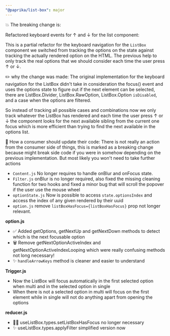 ```yaml
---
"@paprika/list-box": major
---
```


💥 The breaking change is:

Refactored keyboard events for ↑ and ↓ for the list component:

This is a partial refactor for the keyboard navigation for the `ListBox` component we switched from tracking the options on the state against tracking the actually rendered option on the HTML. The previous help to only track the real options that we should consider each time the user press ↑ or ↓.

✏️ why the change was made:
The original implementation for the keyboard navigation for the ListBox didn't take in consideration the focus() event and uses the options state to figure out if the next element can be selected, there are ListBox.Divider, ListBox.RawOption, ListBox.Option `isDisabled`, and a case when the options are filtered.

So instead of tracking all possible cases and combinations now we only track whatever the ListBox has rendered and each time the user press ↑ or ↓ the component looks for the next available sibling from the current one focus which is more efficient than trying to find the next available in the options list.

👷 How a consumer should update their code:
There is not really an action from the consumer side of things, this is marked as a breaking change because might break side code if you were in somehow depending on the previous implementation. But most likely you won't need to take further actions

- `Content.js` No longer requires to handle onBlur and onFocus state.
- `Filter.js` onBlur is no longer required, also fixed the missing cleaning function for two hooks and fixed a minor bug that will scroll the popover if the user use the mouse wheel
- `optionState.js` Now is possible to access `state.optionsIndex` and access the index of any given rendered by their uuid
- `option.js` remove `listBoxHasFocus={listBoxHasFocus}` prop not longer relevant.

**option.js**

- ✅ Added getOptions, getNextUp and getNextDown methods to detect which is the next focusable option
- 🗑 Remove getNextOptionActiveIndex and getNextOptionActiveIndexLooping which were really confusing methods not long necessary!
- ✨ `handleArrowKeys` method is cleaner and easier to understand

**Trigger.js**

- Now the ListBox will focus automatically in the first selected option when multi and in the selected option in single
- When there is not a selected option in multi will focus on the first element while in single will not do anything apart from opening the options

**reducer.js**

- 🙅‍♀️ useListBox.types.setListBoxHasFocus no longer necessary
- ✨ useListBox.types.applyFilter simplified version now
